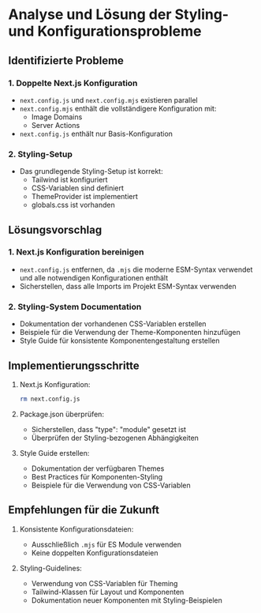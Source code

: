 # Analyse und Lösung der Styling- und Konfigurationsprobleme

## Identifizierte Probleme

### 1. Doppelte Next.js Konfiguration
- `next.config.js` und `next.config.mjs` existieren parallel
- `next.config.mjs` enthält die vollständigere Konfiguration mit:
  - Image Domains
  - Server Actions
- `next.config.js` enthält nur Basis-Konfiguration

### 2. Styling-Setup
- Das grundlegende Styling-Setup ist korrekt:
  - Tailwind ist konfiguriert
  - CSS-Variablen sind definiert
  - ThemeProvider ist implementiert
  - globals.css ist vorhanden

## Lösungsvorschlag

### 1. Next.js Konfiguration bereinigen
- `next.config.js` entfernen, da `.mjs` die moderne ESM-Syntax verwendet und alle notwendigen Konfigurationen enthält
- Sicherstellen, dass alle Imports im Projekt ESM-Syntax verwenden

### 2. Styling-System Documentation
- Dokumentation der vorhandenen CSS-Variablen erstellen
- Beispiele für die Verwendung der Theme-Komponenten hinzufügen
- Style Guide für konsistente Komponentengestaltung erstellen

## Implementierungsschritte

1. Next.js Konfiguration:
   ```bash
   rm next.config.js
   ```

2. Package.json überprüfen:
   - Sicherstellen, dass "type": "module" gesetzt ist
   - Überprüfen der Styling-bezogenen Abhängigkeiten

3. Style Guide erstellen:
   - Dokumentation der verfügbaren Themes
   - Best Practices für Komponenten-Styling
   - Beispiele für die Verwendung von CSS-Variablen

## Empfehlungen für die Zukunft

1. Konsistente Konfigurationsdateien:
   - Ausschließlich `.mjs` für ES Module verwenden
   - Keine doppelten Konfigurationsdateien

2. Styling-Guidelines:
   - Verwendung von CSS-Variablen für Theming
   - Tailwind-Klassen für Layout und Komponenten
   - Dokumentation neuer Komponenten mit Styling-Beispielen
